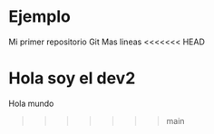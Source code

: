 # Ejemplo
Mi primer repositorio Git
Mas lineas
<<<<<<< HEAD

Hola soy el dev2
=======
 Hola mundo
>>>>>>> main
